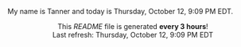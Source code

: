 My name is Tanner and today is Thursday, October 12, 9:09 PM EDT.

<p align="center">This <i>README</i> file is generated <b>every 3 hours</b>!</br>Last refresh: Thursday, October 12, 9:09 PM EDT<br /></p>

